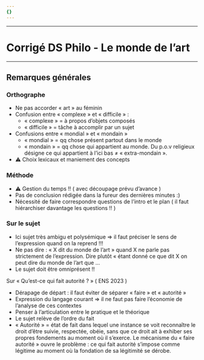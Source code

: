 ```yaml
---
{}
---
```

***
# Corrigé DS Philo - Le monde de l’art 
***
## Remarques générales 

### Orthographe 

- Ne pas accorder « art » au féminin 
- Confusion entre « complexe » et « difficile » :
	- « complexe » = à propos d’objets composés 
	- « difficile » = tâche à accomplir par un sujet 
- Confusions entre « mondial » et « mondain » 
	- « mondial » = qq chose présent partout dans le monde 
	- « mondain » = qq chose qui appartient au monde. Du p.o.v religieux désigne ce qui appartient à l’ici bas ≠ « extra-mondain ». 
- ⚠ Choix lexicaux et maniement des concepts 

### Méthode 

- ⚠ Gestion du temps !! ( avec découpage prévu d’avance ) 
- Pas de conclusion rédigée dans la fureur des dernières minutes :) 
- Nécessité de faire correspondre questions de l’intro et le plan ( il faut hiérarchiser davantage les questions !! )

### Sur le sujet 

- Ici sujet très ambigu et polysémique ⇒ il faut préciser le sens de l’expression quand on la reprend !!! 
- Ne pas dire : « X dit du monde de l’art » quand X ne parle pas strictement de l’expression. Dire plutôt « étant donné ce que dit X on peut dire du monde de l’art que …  
- Le sujet doit être omniprésent !! 

Sur « Qu’est-ce qui fait autorité ? » ( ENS 2023 )
- Dérapage de départ : il faut éviter de séparer « faire » et « autorité »
- Expression du langage courant ⇒ il ne faut pas faire l’économie de l’analyse de ces contextes 
- Penser à l’articulation entre le pratique et le théorique 
- Le sujet relève de l’ordre du fait 
- « Autorité » = état de fait dans lequel une instance se voit reconnaître le droit d’être suivie, respectée, obéie, sans que ce droit ait à exhiber ses propres fondements au moment où il s’exerce. Le mécanisme du « faire autorité » ouvre le problème : ce qui fait autorité s’impose comme légitime au moment où la fondation de sa légitimité se dérobe.  